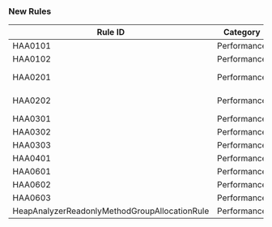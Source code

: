 ### New Rules
Rule ID | Category | Severity | Notes
--------|----------|----------|-------
HAA0101 | Performance | Warning | CallSiteImplicitAllocationAnalyzer
HAA0102 | Performance | Warning | CallSiteImplicitAllocationAnalyzer
HAA0201 | Performance | Warning | ConcatenationAllocationAnalyzer, [Documentation](http://msdn.microsoft.com/en-us/library/2839d5h5(v=vs.110).aspx)
HAA0202 | Performance | Warning | ConcatenationAllocationAnalyzer, [Documentation](http://msdn.microsoft.com/en-us/library/yz2be5wk.aspx)
HAA0301 | Performance | Warning | DisplayClassAllocationAnalyzer
HAA0302 | Performance | Warning | DisplayClassAllocationAnalyzer
HAA0303 | Performance | Warning | DisplayClassAllocationAnalyzer
HAA0401 | Performance | Warning | EnumeratorAllocationAnalyzer
HAA0601 | Performance | Warning | TypeConversionAllocationAnalyzer
HAA0602 | Performance | Warning | TypeConversionAllocationAnalyzer
HAA0603 | Performance | Warning | TypeConversionAllocationAnalyzer
HeapAnalyzerReadonlyMethodGroupAllocationRule | Performance | Info | TypeConversionAllocationAnalyzer